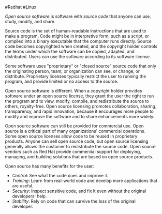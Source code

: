 #Redhat #Linux 

_Open source software_ is software with _source code_ that anyone can use, study, modify, and share.

Source code is the set of human-readable instructions that are used to make a program. Code might be in interpretive form, such as a script, or compiled into a binary executable that the computer runs directly. Source code becomes copyrighted when created, and the copyright holder controls the terms under which the software can be copied, adapted, and distributed. Users can use the software according to its software license.

Some software uses "proprietary" or "closed source" source code that only the originating person, team, or organization can see, or change, or distribute. Proprietary licenses typically restrict the user to running the program, and provide limited or no access to the source.

Open source software is different. When a copyright holder provides software under an open source license, they grant the user the right to run the program and to view, modify, compile, and redistribute the source to others, royalty-free. Open source licensing promotes collaboration, sharing, transparency, and rapid innovation, because it encourages more people to modify and improve the software and to share enhancements more widely.

Open source software can still be provided for commercial use. Open source is a critical part of many organizations' commercial operations. Some open source licenses allow code to be reused in proprietary products. Anyone can sell open source code, but open source licensing generally allows the customer to redistribute the source code. Open source vendors such as Red Hat provide commercial support for deploying, managing, and building solutions that are based on open source products.

Open source has many benefits for the user:

- _Control_: See what the code does and improve it.
- _Training_: Learn from real-world code and develop more applications that are useful.
- _Security_: Inspect sensitive code, and fix it even without the original developers' help.
- _Stability_: Rely on code that can survive the loss of the original developer.